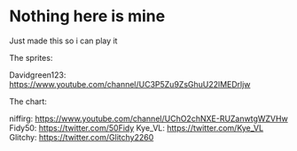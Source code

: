 # Nothing here is mine
Just made this so i can play it

The sprites:

Davidgreen123: https://www.youtube.com/channel/UC3P5Zu9ZsGhuU22lMEDrljw

The chart:

niffirg: https://www.youtube.com/channel/UChO2chNXE-RUZanwtgWZVHw
Fidy50: https://twitter.com/50Fidy
Kye_VL: https://twitter.com/Kye_VL
Glitchy: https://twitter.com/Glitchy2260
